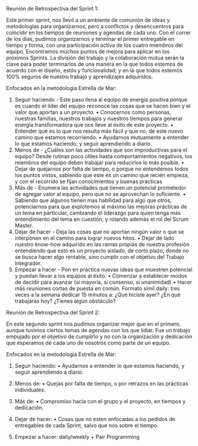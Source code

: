 Reunión de Retrospectiva del Sprint 1:

Este primer sprint, nos llevó a un ambiente de comunión de ideas y metodologías para organizarnos, pero a conflictos y desencuentros para coincidir en los tiempos de reuniones y agendas de cada uno.
Con el correr de los días, pudimos organizarnos y terminar el primer entregable en tiempo y forma, con una participación activa de los cuatro miembros del equipo. 
Encontramos muchos puntos de mejora para aplicar en los próximos Sprints. La división del trabajo y la colaboración mutua serán la clave para poder terminarlos de una manera en la que todos estemos de acuerdo con el diseño, estilo y funcionalidad; y en la que todos estemos 100% seguros de nuestro trabajo y aprendizajes adquiridos.

Enfocados en la metodología Estrella de Mar:

1.	Seguir haciendo - Este paso llena al equipo de energía positiva porque es cuando el líder del equipo reconoce las cosas que se hacen bien y el valor que aportan a un proyecto.
•	Conocernos como personas, nuestras familias, nuestros trabajos y nuestros tiempos para generar energía transformadora que nos lleve al éxito de este proyecto. 
•	Entender qué es lo que nos resulta más fácil y que no, de este nuevo camino que estamos recorriendo. 
•	Ayudarnos mutuamente a entender lo que estamos haciendo, y seguir aprendiendo a diario.
2.	Menos de - ¿Cuáles son las actividades que son improductivas para el equipo? Desde rutinas poco útiles hasta comportamientos negativos, los miembros del equipo deben trabajar para reducirlos lo más posible.
•	Dejar de quejarnos por falta de tiempo, o porque no entendemos todos los puntos vistos, sabiendo que este es un camino que recién empieza, y con el recorrido se fijan conocimientos y buenas prácticas
3.	Más de - Enumera las actividades que tienen un potencial prometedor de agregar valor al equipo, pero que no se aprovechan lo suficiente.
•	Sabiendo que algunos tienen mas habilidad para algo que otros, potenciarnos para que explotemos al máximo las mejoras prácticas de un tema en particular, cambiando el liderazgo para quien tenga más entendimiento del tema en cuestión, y rotando además el rol del Scrum Master.
4.	Dejar de hacer - Deja las cosas que no aportan ningún valor o que se interponen en el camino para lograr nuevos hitos.
•	Dejar de lado nuestro know-how adquirido en las ramas propias de nuestra profesión entendiendo que esto es un proyecto aislado, de corto plazo, donde no se busca hacer algo rentable, sino cumplir con el objetivo del Trabajo Integrador.
5.	Empezar a hacer - Pon en práctica nuevas ideas que muestren potencial y puedan llevar a los equipos al éxito.
•	Comenzar a establecer modos de decidir para avanzar (si mayoría, si consenso, si unanimidad)
•	Hacer más reuniones cortas de puesta en común. Formato simil daily: tres veces a la semana dedicar 15 minutos a: ¿Qué hiciste ayer? ¿En qué trabajarás hoy? ¿Tienes algún obstáculo?


Reunión de Retrospectiva del Sprint 2:

En este segundo sprint nos pudimos organizar mejor que en el primero, aunque tuvimos ciertos temas de agendas con los que lidiar. Fue un trabajo empujado por el objetivo de cumplirlo y no con la organización y dedicación que esperamos de cada uno de nosotros como parte de un equipo.

Enfocados en la metodología Estrella de Mar:

1. Seguir haciendo: 
• Ayudarnos a entender lo que estamos haciendo, y seguir aprendiendo a diario.

2. Menos de: 
• Quejas por falta de tiempo, o por retrazos en las prácticas individuales.

3. Más de:
• Compromiso hacia con el grupo y el proyecto, en tiempos y dedicación.

4. Dejar de hacer:
• Cosas que no esten enfocadas a los pedidos de entregables de cada Sprint, salvo que nos sobre el tiempo.

5. Empezar a hacer: daily/weekly + Pair Programming